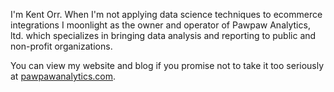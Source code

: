 I'm Kent Orr. When I'm not applying data science techniques to ecommerce integrations I moonlight as the owner and operator of Pawpaw Analytics, ltd. which specializes in bringing data analysis and reporting to public and non-profit organizations. 

You can view my website and blog if you promise not to take it too seriously at [pawpawanalytics.com](https://www.pawpawanalytics.com/).

<!---
kent-orr/kent-orr is a ✨ special ✨ repository because its `README.md` (this file) appears on your GitHub profile.
You can click the Preview link to take a look at your changes.
--->
